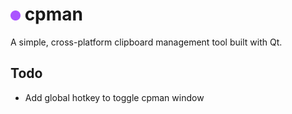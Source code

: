 # ![alt-text](/assets/appicon-16x16.png) cpman

A simple, cross-platform clipboard management tool built with Qt.

## Todo

* Add global hotkey to toggle cpman window